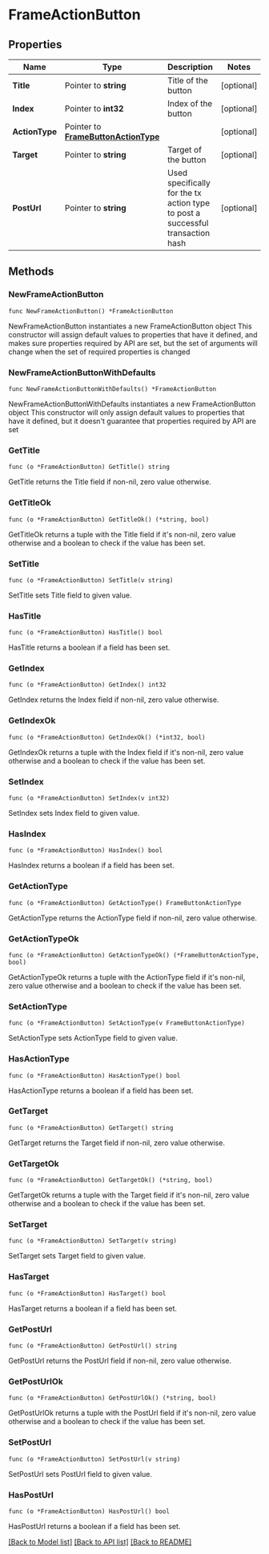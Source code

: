 # FrameActionButton

## Properties

Name | Type | Description | Notes
------------ | ------------- | ------------- | -------------
**Title** | Pointer to **string** | Title of the button | [optional] 
**Index** | Pointer to **int32** | Index of the button | [optional] 
**ActionType** | Pointer to [**FrameButtonActionType**](FrameButtonActionType.md) |  | [optional] 
**Target** | Pointer to **string** | Target of the button | [optional] 
**PostUrl** | Pointer to **string** | Used specifically for the tx action type to post a successful transaction hash | [optional] 

## Methods

### NewFrameActionButton

`func NewFrameActionButton() *FrameActionButton`

NewFrameActionButton instantiates a new FrameActionButton object
This constructor will assign default values to properties that have it defined,
and makes sure properties required by API are set, but the set of arguments
will change when the set of required properties is changed

### NewFrameActionButtonWithDefaults

`func NewFrameActionButtonWithDefaults() *FrameActionButton`

NewFrameActionButtonWithDefaults instantiates a new FrameActionButton object
This constructor will only assign default values to properties that have it defined,
but it doesn't guarantee that properties required by API are set

### GetTitle

`func (o *FrameActionButton) GetTitle() string`

GetTitle returns the Title field if non-nil, zero value otherwise.

### GetTitleOk

`func (o *FrameActionButton) GetTitleOk() (*string, bool)`

GetTitleOk returns a tuple with the Title field if it's non-nil, zero value otherwise
and a boolean to check if the value has been set.

### SetTitle

`func (o *FrameActionButton) SetTitle(v string)`

SetTitle sets Title field to given value.

### HasTitle

`func (o *FrameActionButton) HasTitle() bool`

HasTitle returns a boolean if a field has been set.

### GetIndex

`func (o *FrameActionButton) GetIndex() int32`

GetIndex returns the Index field if non-nil, zero value otherwise.

### GetIndexOk

`func (o *FrameActionButton) GetIndexOk() (*int32, bool)`

GetIndexOk returns a tuple with the Index field if it's non-nil, zero value otherwise
and a boolean to check if the value has been set.

### SetIndex

`func (o *FrameActionButton) SetIndex(v int32)`

SetIndex sets Index field to given value.

### HasIndex

`func (o *FrameActionButton) HasIndex() bool`

HasIndex returns a boolean if a field has been set.

### GetActionType

`func (o *FrameActionButton) GetActionType() FrameButtonActionType`

GetActionType returns the ActionType field if non-nil, zero value otherwise.

### GetActionTypeOk

`func (o *FrameActionButton) GetActionTypeOk() (*FrameButtonActionType, bool)`

GetActionTypeOk returns a tuple with the ActionType field if it's non-nil, zero value otherwise
and a boolean to check if the value has been set.

### SetActionType

`func (o *FrameActionButton) SetActionType(v FrameButtonActionType)`

SetActionType sets ActionType field to given value.

### HasActionType

`func (o *FrameActionButton) HasActionType() bool`

HasActionType returns a boolean if a field has been set.

### GetTarget

`func (o *FrameActionButton) GetTarget() string`

GetTarget returns the Target field if non-nil, zero value otherwise.

### GetTargetOk

`func (o *FrameActionButton) GetTargetOk() (*string, bool)`

GetTargetOk returns a tuple with the Target field if it's non-nil, zero value otherwise
and a boolean to check if the value has been set.

### SetTarget

`func (o *FrameActionButton) SetTarget(v string)`

SetTarget sets Target field to given value.

### HasTarget

`func (o *FrameActionButton) HasTarget() bool`

HasTarget returns a boolean if a field has been set.

### GetPostUrl

`func (o *FrameActionButton) GetPostUrl() string`

GetPostUrl returns the PostUrl field if non-nil, zero value otherwise.

### GetPostUrlOk

`func (o *FrameActionButton) GetPostUrlOk() (*string, bool)`

GetPostUrlOk returns a tuple with the PostUrl field if it's non-nil, zero value otherwise
and a boolean to check if the value has been set.

### SetPostUrl

`func (o *FrameActionButton) SetPostUrl(v string)`

SetPostUrl sets PostUrl field to given value.

### HasPostUrl

`func (o *FrameActionButton) HasPostUrl() bool`

HasPostUrl returns a boolean if a field has been set.


[[Back to Model list]](../README.md#documentation-for-models) [[Back to API list]](../README.md#documentation-for-api-endpoints) [[Back to README]](../README.md)


